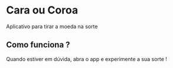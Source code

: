 # Cara ou Coroa

Aplicativo para tirar a moeda na sorte

## Como funciona ?

Quando estiver em dúvida, abra o app e experimente a sua sorte !